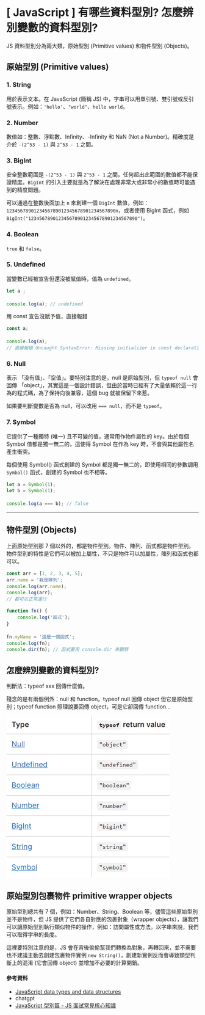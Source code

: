 # \[ JavaScript ] 有哪些資料型別? 怎麼辨別變數的資料型別?

JS 資料型別分為兩大類，原始型別 (Primitive values) 和物件型別 (Objects)。

## 原始型別 (Primitive values) 
### 1. String
用於表示文本。在 JavaScript (簡稱 JS) 中，字串可以用單引號、雙引號或反引號表示。例如：`'hello'`、`"world"`、``hello world``。

### 2. Number
數值如：整數、浮點數、Infinity、-Infinity 和 NaN (Not a Number)。精確度是介於 `-(2^53 - 1)` 與 `2^53 - 1` 之間。


### 3. BigInt
安全整數範圍是 `-(2^53 - 1)` 與 `2^53 - 1` 之間，任何超出此範圍的數值都不能保證精度。`BigInt` 的引入主要就是為了解決在處理非常大或非常小的數值時可能遇到的精度問題。

可以通過在整數後面加上 `n` 來創建一個 `BigInt` 數值，例如：`1234567890123456789012345678901234567890n`，或者使用 BigInt 函式，例如 `BigInt("1234567890123456789012345678901234567890")`。

### 4. Boolean
`true` 和 `false`。

### 5. Undefined
當變數已經被宣告但還沒被賦值時，值為 `undefined`。
```js
let a ;

console.log(a); // undefined
```

用 const 宣告沒賦予值，直接報錯
```js
const a;

console.log(a); 
// 直接報錯 Uncaught SyntaxError: Missing initializer in const declaration​
```

### 6. Null
表示 「没有值」、「空值」。要特別注意的是，null 是原始型別，但 `typeof null` 會回傳 「object」，其實這是一個設計錯誤，但由於當時已經有了大量依賴於這一行為的程式碼，為了保持向後兼容，這個 bug 就被保留下來惹。

如果要判斷變數是否為 null，可以改用 `=== null`，而不是 `typeof`。


### 7. Symbol
它提供了一種獨特 (唯一) 且不可變的值，通常用作物件屬性的 key。由於每個 Symbol 值都是獨一無二的，這使得 Symbol 在作為 key 時，不會與其他屬性名產生衝突。


每個使用 Symbol() 函式創建的 Symbol 都是獨一無二的，即使用相同的參數調用 `Symbol()` 函式，創建的 Symbol 也不相等。
```js
let a = Symbol(1);
let b = Symbol(1);

console.log(a === b); // false
```

---

## 物件型別 (Objects)
上面原始型別那 7 個以外的，都是物件型別。物件、陣列、函式都是物件型別。物件型別的特性是它們可以被加上屬性，不只是物件可以加屬性，陣列和函式也都可以。
```js
const arr = [1, 2, 3, 4, 5];
arr.name = '我是陣列';
console.log(arr.name);
console.log(arr);
// 都可以正常運行​
```
```js
function fn() {
	console.log('函式');
}

fn.myName = '這是一個函式';
console.log(fn);
console.dir(fn); // 函式要用 console.dir 來觀察​
```

## 怎麼辨別變數的資料型別?
判斷法：typeof xxx 回傳什麼值。

殘念的是有兩個例外：null 和 function。typeof null 回傳 object 但它是原始型別；typeof function 照理說要回傳 object，可是它卻回傳 function...

![type](./img/image-2.png)

## 原始型別包裹物件 primitive wrapper objects
原始型別總共有 7 個，例如：Number、String、Boolean 等，儘管這些原始型別並不是物件，但 JS 提供了它們各自對應的包裹對象（wrapper objects），讓我們可以讓原始型別執行類似物件的操作，例如：訪問屬性或方法。以字串來說，我們可以取得字串的長度。

這裡要特別注意的是，JS 會在背後偷偷幫我們轉換為對象，再轉回來，並不需要也不建議主動去創建包裹物件實例 `new String()`，創建新實例反而會導致類型判斷上的混淆 (它會回傳 object) 並增加不必要的計算開銷。

#### 參考資料
* <a href="https://developer.mozilla.org/en-US/docs/Web/JavaScript/Data_structures" target="_blank">JavaScript data types and data structures</a>
* chatgpt
* <a href="https://www.youtube.com/live/kX3madakVl0?si=4us1OI9UivKPi4v5" target="_blank">JavaScript 型別篇 - JS 面試常見核心知識</a>